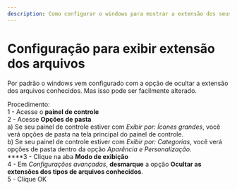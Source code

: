 ```yaml
---
description: Como configurar o windows para mostrar a extensão dos seus arquivos
---
```


# Configuração para exibir extensão dos arquivos

Por padrão o windows vem configurado com a opção de ocultar a extensão dos arquivos conhecidos. Mas isso pode ser facilmente alterado.

Procedimento:  
1 - Acesse o **painel de controle**  
2 - Acesse **Opções de pasta**  
a\) Se seu painel de controle estiver com _Exibir por: Ícones grandes_, você verá opções de pasta na tela principal do painel de controle.  
b\) Se seu painel de controle estiver com _Exibir por: Categorias_, você verá opções de pasta dentro da opção _Aparência e Personalização_.  
****3 - Clique na aba **Modo de exibição**  
4 - Em _Configurações avançadas_, **desmarque** a opção **Ocultar as extensões dos tipos de arquivos conhecidos**.  
5 - Clique OK

